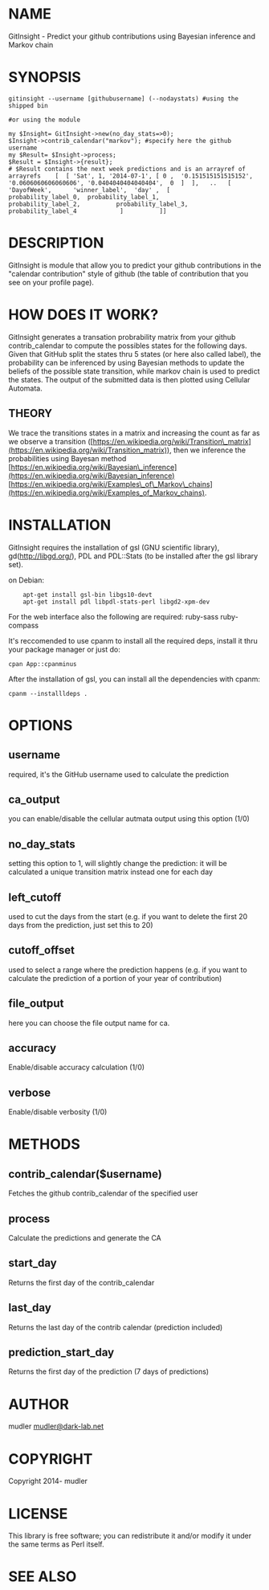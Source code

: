 # NAME

GitInsight - Predict your github contributions using Bayesian inference and Markov chain

# SYNOPSIS

    gitinsight --username [githubusername] (--nodaystats) #using the shipped bin

    #or using the module

    my $Insight= GitInsight->new(no_day_stats=>0);
    $Insight->contrib_calendar("markov"); #specify here the github username
    my $Result= $Insight->process;
    $Result = $Insight->{result};
    # $Result contains the next week predictions and is an arrayref of arrayrefs    [  [ 'Sat', 1, '2014-07-1', [ 0 ,  '0.151515151515152', '0.0606060606060606', '0.0404040404040404',  0  ]  ],   ..   [            'DayofWeek',      'winner_label',  'day' ,  [             probability_label_0,  probability_label_1,              probability_label_2,          probability_label_3,              probability_label_4            ]          ]]

# DESCRIPTION

GitInsight is module that allow you to predict your github contributions in the "calendar contribution" style of github (the table of contribution that you see on your profile page).

# HOW DOES IT WORK?

GitInsight generates a transation probrability matrix from your github contrib\_calendar to compute the possibles states for the following days. Given that GitHub split the states thru 5 states (or here also called label), the probability can be inferenced by using Bayesian methods to update the beliefs of the possible state transition, while markov chain is used to predict the states. The output of the submitted data is then plotted using Cellular Automata.

## THEORY

We trace the transitions states in a matrix and increasing the count as far as we observe a transition ([https://en.wikipedia.org/wiki/Transition\_matrix](https://en.wikipedia.org/wiki/Transition_matrix)), then we inference the probabilities using Bayesan method [https://en.wikipedia.org/wiki/Bayesian\_inference](https://en.wikipedia.org/wiki/Bayesian_inference) [https://en.wikipedia.org/wiki/Examples\_of\_Markov\_chains](https://en.wikipedia.org/wiki/Examples_of_Markov_chains).

# INSTALLATION

GitInsight requires the installation of gsl (GNU scientific library), gd(http://libgd.org/), PDL and PDL::Stats  (to be installed after the gsl library set).

on Debian:

        apt-get install gsl-bin libgs10-devt
        apt-get install pdl libpdl-stats-perl libgd2-xpm-dev

For the web interface also the following are required: ruby-sass ruby-compass

It's reccomended to use cpanm to install all the required deps, install it thru your package manager or just do:

    cpan App::cpanminus

After the installation of gsl, you can install all the dependencies with cpanm:

    cpanm --installldeps .

# OPTIONS

## username

required, it's the GitHub username used to calculate the prediction

## ca\_output

you can enable/disable the cellular autmata output using this option (1/0)

## no\_day\_stats

setting this option to 1, will slightly change the prediction: it will be calculated a unique transition matrix instead one for each day

## left\_cutoff

used to cut the days from the start (e.g. if you want to delete the first 20 days from the prediction, just set this to 20)

## cutoff\_offset

used to select a range where the prediction happens (e.g. if you want to calculate the prediction of a portion of your year of contribution)

## file\_output

here you can choose the file output name for ca.

## accuracy

Enable/disable accuracy calculation (1/0)

## verbose

Enable/disable verbosity (1/0)

# METHODS

## contrib\_calendar($username)

Fetches the github contrib\_calendar of the specified user

## process

Calculate the predictions and generate the CA

## start\_day

Returns the first day of the contrib\_calendar

## last\_day

Returns the last day of the contrib calendar (prediction included)

## prediction\_start\_day

Returns the first day of the prediction (7 days of predictions)

# AUTHOR

mudler <mudler@dark-lab.net>

# COPYRIGHT

Copyright 2014- mudler

# LICENSE

This library is free software; you can redistribute it and/or modify
it under the same terms as Perl itself.

# SEE ALSO
